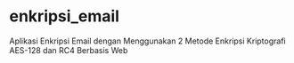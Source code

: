 # enkripsi_email
Aplikasi Enkripsi Email dengan Menggunakan 2 Metode Enkripsi Kriptografi AES-128 dan RC4 Berbasis Web 
